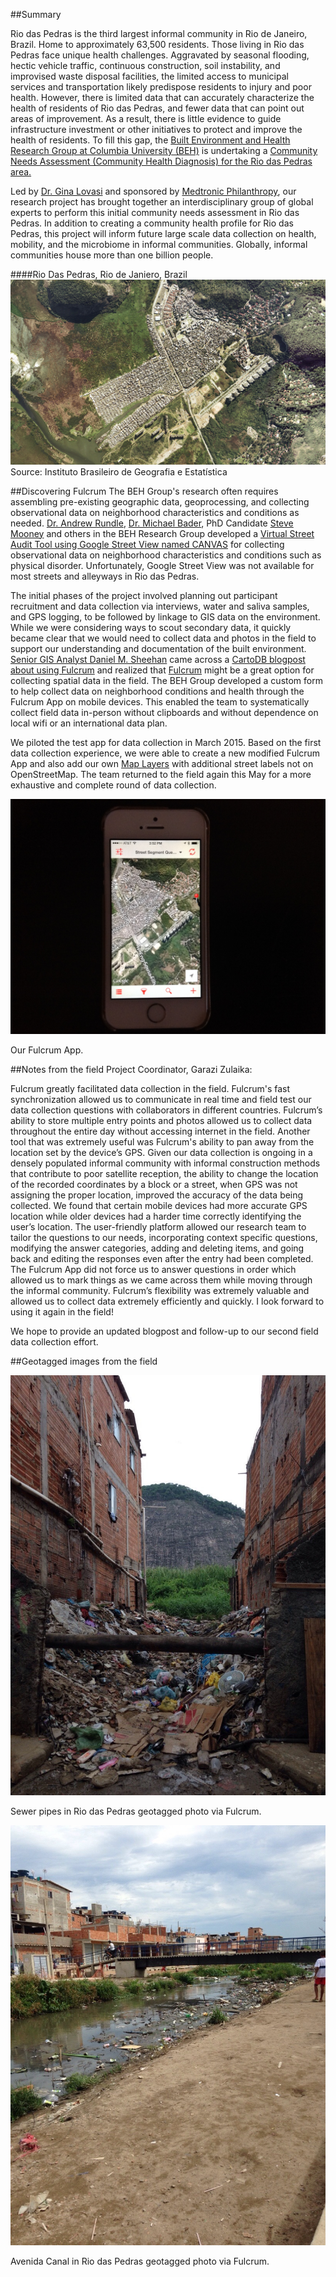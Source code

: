 
##Summary

Rio das Pedras is the third largest informal community in Rio de Janeiro, Brazil. Home to approximately 63,500 residents. Those living in Rio das Pedras face unique health challenges. Aggravated by seasonal flooding, hectic vehicle traffic, continuous construction, soil instability, and improvised waste disposal facilities, the limited access to municipal services and transportation likely predispose residents to injury and poor health. However, there is limited data that can accurately characterize the health of residents of Rio das Pedras, and fewer data that can point out areas of improvement. As a result, there is little evidence to guide infrastructure investment or other initiatives to protect and improve the health of residents. To fill this gap, the [Built Environment and Health Research Group at Columbia University (BEH)](http://beh.columbia.edu/) is undertaking a [Community Needs Assessment (Community Health Diagnosis) for the Rio das Pedras area.](http://beh.columbia.edu/2014/07/25/rio-das-pedras-community-needs-assessment/)

Led by [Dr. Gina Lovasi](http://www.mailman.columbia.edu/our-faculty/profile?uni=gl2225) and sponsored by [Medtronic Philanthropy](http://philanthropy.medtronic.com/), our research project has brought together an  interdisciplinary group of global experts to perform this initial community needs assessment in Rio das Pedras. In addition to creating a community health profile for Rio das Pedras, this project will inform future large scale data collection on health, mobility, and the microbiome in informal communities.  Globally, informal communities house more than one billion people.

####Rio Das Pedras, Rio de Janiero, Brazil 
![aerial](img/brasil_gov_rdp_aerial.png)
Source: Instituto Brasileiro de Geografia e Estatística

##Discovering Fulcrum
The BEH Group's research often requires assembling pre-existing geographic data, geoprocessing, and collecting observational data on neighborhood characteristics and conditions as needed. [Dr. Andrew Rundle](http://www.mailman.columbia.edu/our-faculty/profile?uni=agr3), [Dr. Michael Bader](http://mikebader.net/), PhD Candidate [Steve Mooney](https://scholar.google.com/citations?user=Sd7opuwAAAAJ&hl=en) and others in the BEH Research Group developed a [Virtual Street Audit Tool using Google Street View named CANVAS](http://beh.columbia.edu/2015/01/05/new-research-using-google-street-view-to-conduct-neighborhood-virtual-audits/) for collecting observational data on neighborhood characteristics and conditions such as physical disorder. Unfortunately, Google Street View was not available for most streets and alleyways in Rio das Pedras.

The initial phases of the project involved planning out participant recruitment and data collection via interviews, water and saliva samples, and GPS logging, to be followed by linkage to GIS data on the environment. While we were considering ways to scout secondary data, it quickly became clear that we would need to collect data and photos in the field to support our understanding and documentation of the built environment. [Senior GIS Analyst Daniel M. Sheehan](http://nygeog.github.io/) came across a [CartoDB blogpost about using Fulcrum](http://docs.cartodb.com/tutorials/data_collection_fulcrum.html) and realized that [Fulcrum](http://fulcrumapp.com/) might be a great option for collecting spatial data in the field. The BEH Group developed a custom form to help collect data on neighborhood conditions and health through the Fulcrum App on mobile devices. This enabled the team to systematically collect field data in-person without clipboards and without dependence on local wifi or an international data plan. 

We piloted the test app for data collection in March 2015. Based on the first data collection experience, we were able to create a new modified Fulcrum App and also add our own [Map Layers](http://fulcrumapp.com/help/adding-layers/) with additional street labels not on OpenStreetMap. The team returned to the field again this May for a more exhaustive and complete round of data collection. 

![aerial](img/phone.jpg)

Our Fulcrum App.

##Notes from the field
Project Coordinator, Garazi Zulaika:
 
Fulcrum greatly facilitated data collection in the field. Fulcrum's fast synchronization allowed us to communicate in real time and field test our data collection questions with collaborators in different countries. Fulcrum’s ability to store multiple entry points and photos allowed us to collect data throughout the entire day without accessing internet in the field. Another tool that was extremely useful was Fulcrum's ability to pan away from the location set by the device’s GPS. Given our data collection is ongoing in a densely populated informal community with informal construction methods that contribute to poor satellite reception, the ability to change the location of the recorded coordinates by a block or a street, when GPS was not assigning the proper location, improved the accuracy of the data being collected. We found that certain mobile devices had more accurate GPS location while older devices had a harder time correctly identifying the user’s location. The user-friendly platform allowed our research team to tailor the questions to our needs, incorporating context specific questions, modifying the answer categories, adding and deleting items, and going back and editing the responses even after the entry had been completed. The Fulcrum App did not force us to answer questions in order which allowed us to mark things as we came across them while moving through the informal community. Fulcrum’s flexibility was extremely valuable and allowed us to collect data extremely efficiently and quickly. I look forward to using it again in the field! 


We hope to provide an updated blogpost and follow-up to our second field data collection effort. 

##Geotagged images from the field

![pipes](img/pipe.jpg)

Sewer pipes in Rio das Pedras geotagged photo via Fulcrum.

![canal](img/canal.jpg)

Avenida Canal in Rio das Pedras geotagged photo via Fulcrum. 


